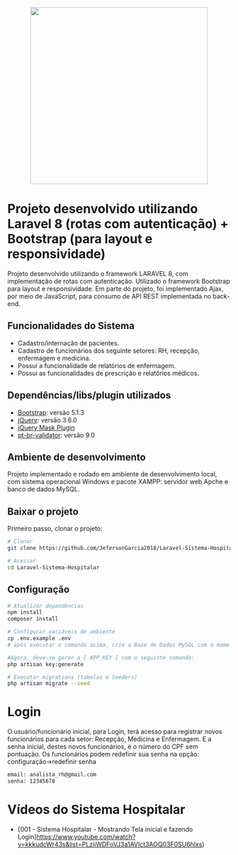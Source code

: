 <p align="center"><a href="https://laravel.com" target="_blank"><img src="https://raw.githubusercontent.com/laravel/art/master/logo-lockup/5%20SVG/2%20CMYK/1%20Full%20Color/laravel-logolockup-cmyk-red.svg" width="400"></a></p>


# Projeto desenvolvido utilizando Laravel 8 (rotas com autenticação) + Bootstrap (para layout e responsividade)

Projeto desenvolvido utilizando o framework LARAVEL 8, com implementação de rotas com autenticação. Utilizado o framework Bootstrap para layout e responsividade. Em parte do projeto, foi implementado Ajax, por meio de JavaScript, para consumo de API REST implementada no back-end.

## Funcionalidades do Sistema
- Cadastro/internação de pacientes.
- Cadastro de funcionários dos seguinte setores: RH, recepção, enfermagem e medicina.
- Possui a funcionalidade de relatórios de enfermagem.
- Possui as funcionalidades de prescrição e relatórios médicos.

## Dependências/libs/plugin utilizados

- [Bootstrap](https://getbootstrap.com/docs/5.0/getting-started/download/): versão 5.1.3
- [jQuery](https://jquery.com/download/): versão 3.6.0
- [jQuery Mask Plugin](https://igorescobar.github.io/jQuery-Mask-Plugin/)
- [pt-br-validator](https://github.com/LaravelLegends/pt-br-validator): versão 9.0

## Ambiente de desenvolvimento
Projeto implementado e rodado em ambiente de desenvolvimento local, com sistema operacional Windows e pacote XAMPP: servidor web Apche e banco de dados MySQL.

## Baixar o projeto
Primeiro passo, clonar o projeto:
``` bash
# Clonar
git clone https://github.com/JefersonGarcia2018/Laravel-Sistema-Hospitalar.git

# Acessar
cd Laravel-Sistema-Hospitalar
```

## Configuração
``` bash
# Atualizar dependências
npm install
composer install

# Configurar variáveis de ambiente
cp .env.example .env
# após executar o comando acima, crie a Base de Dados MySQL com o mome que você preferir, e atribua este nome a váriável BD_DATABASE que está contida no arquivo .env

#Agora, deve-se gerar a [ APP_KEY ] com o seguinte comando:
php artisan key:generate

# Executar migrations (tabelas e Seeders)
php artisan migrate --seed
```
# Login
O usuário/funcionário inicial, para Login, terá acesso para registrar novos funcionários para cada setor: Recepção, Medicina e Enfermagem. E a senha inícial, destes novos funcionários, é o número do CPF sem pontuação. Os funcionários podem redefinir sua senha na opção: configuração->redefinir senha
``` bash
email: analista_rh@gmail.com
senha: 12345678
```
# Vídeos do Sistema Hospitalar
- [001 - Sistema Hospitalar - Mostrando Tela inicial e fazendo Login]https://www.youtube.com/watch?v=kkkudcWr43s&list=PLziiWDFoVJ3a1AVlct3AOQ03F0SU6hlxs)
